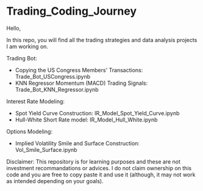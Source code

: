 # Trading_Coding_Journey
Hello,

In this repo, you will find all the trading strategies and data analysis projects I am working on.

Trading Bot:
- Copying the US Congress Members' Transactions: Trade_Bot_USCongress.ipynb
- KNN Regressor Momentum (MACD) Trading Signals: Trade_Bot_KNN_Regressor.ipynb

Interest Rate Modeling:
- Spot Yield Curve Construction: IR_Model_Spot_Yield_Curve.ipynb
- Hull-White Short Rate model: IR_Model_Hull_White.ipynb

Options Modeling:
- Implied Volatility Smile and Surface Construction: Vol_Smile_Surface.ipynb

Disclaimer: This repository is for learning purposes and these are not investment recommandations or advices. I do not claim ownership on this code and you are free to copy paste it and use it (although, it may not work as intended depending on your goals).